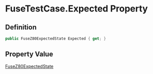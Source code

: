 # FuseTestCase.Expected Property
## Definition

```c#
public FuseZ80ExpectedState Expected { get; }
```

## Property Value

[FuseZ80ExpectedState](MrKWatkins.EmulatorTestSuites.Z80.Instruction.Fuse.FuseZ80ExpectedState.md)
